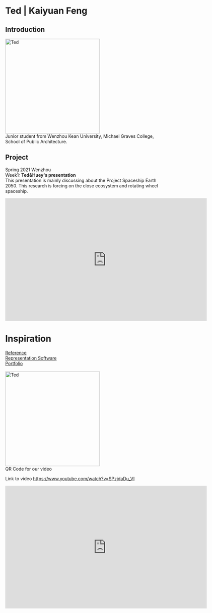 # Ted | Kaiyuan Feng

## Introduction
<img alt="Ted" src="https://github.com/steenblikrs/2021-Spring-Studio/blob/0257d57d77f13c9e4984e7899282e5fae448ebc1/students/Ted/ted1.jpg?raw=true" width="300">
<br>
Junior student from Wenzhou Kean University, Michael Graves College, School of Public Architecture.

## Project
Spring 2021 Wenzhou<br>
  Week1: 
  **Ted&Huey's presentation**
<br>
This presentation is mainly discussing about the Project Spaceship Earth 2050. This research is forcing on the close ecosystem and rotating wheel spaceship.
<iframe src="https://docs.google.com/presentation/d/e/2PACX-1vQcREzO3Unwooob4wOOWULBMHdu9ISg40RN_Ja8kDPWDl1vGB7p2SM9oktqH7vg3w/embed?start=true&loop=true&delayms=3000" frameborder="0" width="640" height="389" allowfullscreen="true" mozallowfullscreen="true" webkitallowfullscreen="true"></iframe>

# Inspiration
  [Reference]( https://github.com/steenblikrs/2021-Spring-Studio/blob/b84488731ba3b69f4567d950802c56fad158e24c/students/Ted/reference.md)
<br/> 
 [Representation Software](https://steenblikrs.github.io/2021-Spring-Studio/students/Ted/representation)
<br/>
 [Portfolio](https://ted2517.wordpress.com/)
<br/>   
 <img alt="Ted" src="https://github.com/steenblikrs/2021-Spring-Studio/blob/6cfce96b97c34f683f881772737bb6d9ca5cda65/students/Ted/857732368701888582.png?raw=true" width="300">
<br>
QR Code for our video

Link to video https://www.youtube.com/watch?v=SPzjdaDu_VI

<iframe src="https://www.youtube.com/watch?v=SPzjdaDu_VI" frameborder="0" width="640" height="389" allowfullscreen="true" mozallowfullscreen="true" webkitallowfullscreen="true"></iframe>
